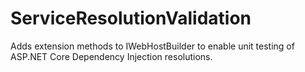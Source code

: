 # ServiceResolutionValidation
Adds extension methods to IWebHostBuilder to enable unit testing of ASP.NET Core Dependency Injection resolutions.
